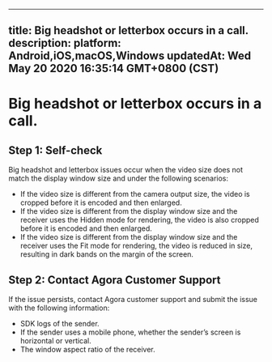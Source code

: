 
---
title: Big headshot or letterbox occurs in a call. 
description: 
platform: Android,iOS,macOS,Windows
updatedAt: Wed May 20 2020 16:35:14 GMT+0800 (CST)
---
# Big headshot or letterbox occurs in a call. 

## Step 1: Self-check

Big headshot and letterbox issues occur when the video size does not match the display window size and under the following scenarios:

* If the video size is different from the camera output size, the video is cropped before it is encoded and then enlarged.
* If the video size is different from the display window size and the receiver uses the Hidden mode for rendering, the video is also cropped before it is encoded and then enlarged.
* If the video size is different from the display window size and the receiver uses the Fit mode for rendering, the video is reduced in size, resulting in dark bands on the margin of the screen.

## Step 2: Contact Agora Customer Support

If the issue persists, contact Agora customer support and submit the issue with the following information:

* SDK logs of the sender.
* If the sender uses a mobile phone, whether the sender’s screen is horizontal or vertical.
* The window aspect ratio of the receiver.
